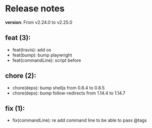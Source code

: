 #  Release notes

**version**: From v2.24.0 to v2.25.0

## **feat (3):**
 - feat(travis): add os
 - feat(bump): bump playwright
 - feat(commandLine): script before

## **chore (2):**
 - chore(deps): bump shelljs from 0.8.4 to 0.8.5
 - chore(deps): bump follow-redirects from 1.14.4 to 1.14.7

## **fix (1):**
 - fix(commandLine): re add command line to be able to pass @tags







